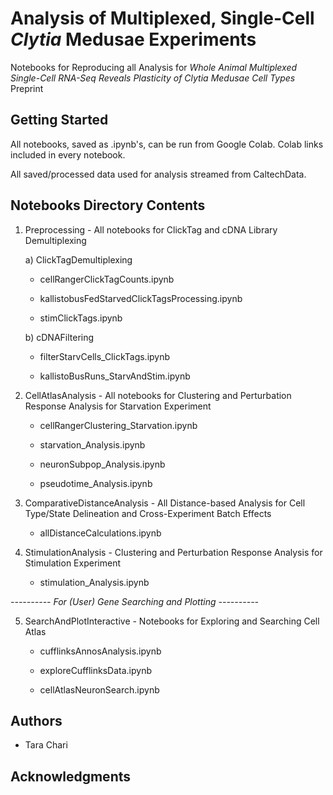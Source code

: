 # Analysis of Multiplexed, Single-Cell *Clytia* Medusae Experiments
Notebooks for Reproducing all Analysis for *Whole Animal Multiplexed Single-Cell RNA-Seq Reveals Plasticity of *Clytia* Medusae Cell Types* Preprint

## Getting Started

All notebooks, saved as .ipynb's, can be run from Google Colab. Colab links included in every notebook.

All saved/processed data used for analysis streamed from CaltechData.

## Notebooks Directory Contents

1) Preprocessing - All notebooks for ClickTag and cDNA Library Demultiplexing

    a) ClickTagDemultiplexing
    
      * cellRangerClickTagCounts.ipynb
      
      * kallistobusFedStarvedClickTagsProcessing.ipynb
      
      * stimClickTags.ipynb
    
    b) cDNAFiltering
    
      * filterStarvCells_ClickTags.ipynb
      
      * kallistoBusRuns_StarvAndStim.ipynb
	
2) CellAtlasAnalysis  - All notebooks for Clustering and Perturbation Response Analysis for Starvation Experiment

    * cellRangerClustering_Starvation.ipynb
    
    * starvation_Analysis.ipynb
    
    * neuronSubpop_Analysis.ipynb
    
    * pseudotime_Analysis.ipynb

3) ComparativeDistanceAnalysis - All Distance-based Analysis for Cell Type/State Delineation and Cross-Experiment Batch Effects
  
    * allDistanceCalculations.ipynb
 
4) StimulationAnalysis - Clustering and Perturbation Response Analysis for Stimulation Experiment

    * stimulation_Analysis.ipynb
   
   
*---------- For (User) Gene Searching and Plotting ----------*

5) SearchAndPlotInteractive - Notebooks for Exploring and Searching Cell Atlas

    * cufflinksAnnosAnalysis.ipynb
    
    * exploreCufflinksData.ipynb
    
    * cellAtlasNeuronSearch.ipynb 




## Authors

* Tara Chari



## Acknowledgments







